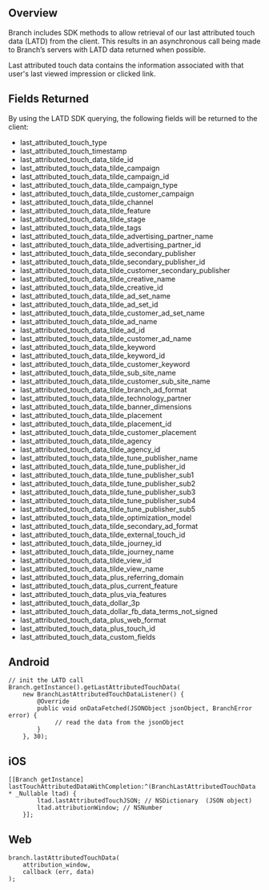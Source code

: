 ## Overview

Branch includes SDK methods to allow retrieval of our last attributed touch data (LATD) from the client. This results in an asynchronous call being made to Branch’s servers with LATD data returned when possible.

Last attributed touch data contains the information associated with that user's last viewed impression or clicked link.

## Fields Returned

By using the LATD SDK querying, the following fields will be returned to the client:

- last_attributed_touch_type
- last_attributed_touch_timestamp
- last_attributed_touch_data_tilde_id
- last_attributed_touch_data_tilde_campaign
- last_attributed_touch_data_tilde_campaign_id
- last_attributed_touch_data_tilde_campaign_type
- last_attributed_touch_data_tilde_customer_campaign
- last_attributed_touch_data_tilde_channel
- last_attributed_touch_data_tilde_feature
- last_attributed_touch_data_tilde_stage
- last_attributed_touch_data_tilde_tags
- last_attributed_touch_data_tilde_advertising_partner_name
- last_attributed_touch_data_tilde_advertising_partner_id
- last_attributed_touch_data_tilde_secondary_publisher
- last_attributed_touch_data_tilde_secondary_publisher_id
- last_attributed_touch_data_tilde_customer_secondary_publisher
- last_attributed_touch_data_tilde_creative_name
- last_attributed_touch_data_tilde_creative_id
- last_attributed_touch_data_tilde_ad_set_name
- last_attributed_touch_data_tilde_ad_set_id
- last_attributed_touch_data_tilde_customer_ad_set_name
- last_attributed_touch_data_tilde_ad_name
- last_attributed_touch_data_tilde_ad_id
- last_attributed_touch_data_tilde_customer_ad_name
- last_attributed_touch_data_tilde_keyword
- last_attributed_touch_data_tilde_keyword_id
- last_attributed_touch_data_tilde_customer_keyword
- last_attributed_touch_data_tilde_sub_site_name
- last_attributed_touch_data_tilde_customer_sub_site_name
- last_attributed_touch_data_tilde_branch_ad_format
- last_attributed_touch_data_tilde_technology_partner
- last_attributed_touch_data_tilde_banner_dimensions
- last_attributed_touch_data_tilde_placement
- last_attributed_touch_data_tilde_placement_id
- last_attributed_touch_data_tilde_customer_placement
- last_attributed_touch_data_tilde_agency
- last_attributed_touch_data_tilde_agency_id
- last_attributed_touch_data_tilde_tune_publisher_name
- last_attributed_touch_data_tilde_tune_publisher_id
- last_attributed_touch_data_tilde_tune_publisher_sub1
- last_attributed_touch_data_tilde_tune_publisher_sub2
- last_attributed_touch_data_tilde_tune_publisher_sub3
- last_attributed_touch_data_tilde_tune_publisher_sub4
- last_attributed_touch_data_tilde_tune_publisher_sub5
- last_attributed_touch_data_tilde_optimization_model
- last_attributed_touch_data_tilde_secondary_ad_format
- last_attributed_touch_data_tilde_external_touch_id
- last_attributed_touch_data_tilde_journey_id
- last_attributed_touch_data_tilde_journey_name
- last_attributed_touch_data_tilde_view_id
- last_attributed_touch_data_tilde_view_name
- last_attributed_touch_data_plus_referring_domain
- last_attributed_touch_data_plus_current_feature
- last_attributed_touch_data_plus_via_features
- last_attributed_touch_data_dollar_3p
- last_attributed_touch_data_dollar_fb_data_terms_not_signed
- last_attributed_touch_data_plus_web_format
- last_attributed_touch_data_plus_touch_id
- last_attributed_touch_data_custom_fields

## Android

```
// init the LATD call
Branch.getInstance().getLastAttributedTouchData(
    new BranchLastAttributedTouchDataListener() {
        @Override
        public void onDataFetched(JSONObject jsonObject, BranchError error) {
             // read the data from the jsonObject
        }
    }, 30);
```

## iOS

```
[[Branch getInstance] lastTouchAttributedDataWithCompletion:^(BranchLastAttributedTouchData * _Nullable ltad) {
        ltad.lastAttributedTouchJSON; // NSDictionary  (JSON object)
        ltad.attributionWindow; // NSNumber
    }];
```

## Web

```
branch.lastAttributedTouchData(
    attribution_window,
    callback (err, data)
);
```
